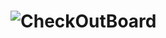 # ![CheckOutBoard](https://user-images.githubusercontent.com/103605538/171040739-b97b5d1e-a0e4-40a6-a49e-0f5857f7fff0.gif)
